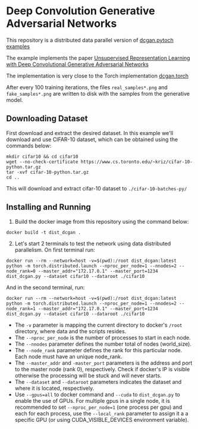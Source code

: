 # Deep Convolution Generative Adversarial Networks

This repository is a distributed data parallel version of [dcgan.pytoch examples](https://github.com/pytorch/examples/tree/master/dcgan)

The example implements the paper [Unsupervised Representation Learning with Deep Convolutional Generative Adversarial Networks](http://arxiv.org/abs/1511.06434)

The implementation is very close to the Torch implementation [dcgan.torch](https://github.com/soumith/dcgan.torch)

After every 100 training iterations, the files `real_samples*.png` and `fake_samples*.png` are written to disk
with the samples from the generative model.

## Downloading Dataset

First download and extract the desired dataset. In this example we'll download and use CIFAR-10 dataset, which can be obtained using the commands below:

```console
mkdir cifar10 && cd cifar10
wget --no-check-certificate https://www.cs.toronto.edu/~kriz/cifar-10-python.tar.gz
tar -xvf cifar-10-python.tar.gz
cd ..
```

This will download and extract cifar-10 dataset to `./cifar-10-batches-py/`

## Installing and Running

1. Build the docker image from this repository using the command below:

```console
docker build -t dist_dcgan .
```

2. Let's start 2 terminals to test the network using data distributed parallelism.
On first terminal run:

```console
docker run --rm --network=host -v=$(pwd):/root dist_dcgan:latest python -m torch.distributed.launch --nproc_per_node=1 --nnodes=2 --node_rank=0 --master_addr="172.17.0.1" --master_port=1234 dist_dcgan.py --dataset cifar10 --dataroot ./cifar10
```

And in the second terminal, run:
```console
docker run --rm --network=host -v=$(pwd):/root dist_dcgan:latest python -m torch.distributed.launch --nproc_per_node=1 --nnodes=2 --node_rank=1 --master_addr="172.17.0.1" --master_port=1234 dist_dcgan.py --dataset cifar10 --dataroot ./cifar10
```

* The `-v` parameter is mapping the current directory to docker's `/root` directory, where data and the scripts resides.
* The `--nproc_per_node` is the number of processes to start in each node.
* The `--nnodes` parameter defines the number total of nodes (world_size).
* The `--node_rank` parameter defines the rank for this particular node. Each node must have an unique node_rank.
* The `--master_addr` and `-master_port` parameters is the address and port to the master node (rank 0), respectively. Check if docker's IP is visible otherwise the processing will be stuck and will never starts.
* The `--dataset` and `--dataroot` parameters indicates the dataset and where it is located, respectively.
* Use `--gpus=all` to docker command and `--cuda` to `dist_dcgan.py` to enable the use of GPUs. For multiple gpus in a single node, it is recommended to set `--nproc_per_node=1` (one process per gpu) and each for each process, use the `--local_rank` parameter to assign it a a specific GPU (or using CUDA_VISIBLE_DEVICES environment variable).  
